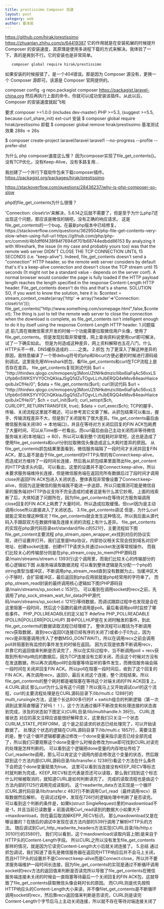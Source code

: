 ```yaml
---
title: prestissimo Composer 加速
layout: post
category: web
author: 夏泽民
---
```

https://github.com/hirak/prestissimo
https://zhuanlan.zhihu.com/p/64419387
它的作用就是在安装拓展的时候提升 Composer 的安装速度，其原理是使用多进程下载的方式来解决。我体验了一下，真的是爽到不行。它的安装也是非常简单。

       composer global require hirak/prestissimo
如果安装的时候报错了，是一个404错误。那是因为 Composer 源没有，更换一个 Composer 源即可。该源是 Composer 官网提供的。

composer config -g repo.packagist composer https://packagist.laravel-china.org
然后再执行上面的命令，你就可以成功安装该插件。从此以后， Composer 的安装速度就起飞啦
<!-- more -->
要求
composer >=1.0.0 (includes dev-master)
PHP >=5.3, (suggest >=5.5, because curl_share_init)
ext-curl
安装
$ composer global require hirak/prestissimo
卸载
$ composer global remove hirak/prestissimo
基准测试效果
288s -> 26s

$ composer create-project laravel/laravel laravel1 --no-progress --profile --prefer-dist

为什么 php composer速度这么慢？
因为composer实现了file_get_contents()。没有TCP优化，没有Keep-Alive，没有多路复用...

我创建了一个并行下载软件包来下载composer插件。
 https://packagist.org/packages/hirak/prestissimo
 
 https://stackoverflow.com/questions/28436237/why-is-php-composer-so-slow
 
 
 php的file_get_contents为什么很慢？
 
 <?php
function sendGetByCurl($url, $time)
{
    $ch = curl_init();
    curl_setopt($ch, CURLOPT_URL, $url);
    curl_setopt($ch, CURLOPT_RETURNTRANSFER, 1);
    curl_setopt($ch, CURLOPT_TIMEOUT, $time);
    curl_setopt($ch, CURLOPT_CONNECTTIMEOUT, $time);
    $return = curl_exec($ch);
    curl_close($ch);
    return $return;
}

$url = 'http://thirdwx.qlogo.cn/mmopen/vi_32/Q0j4TwGTfTIrQKRNquic8GwsU951TC7PDCFzIew3RFwTOFoNx8u1fln0FOzHv04YBoEqXPTHHfyU0Xa1qoFULCw/132';

$start1 = microtime(true);
$data1 = file_get_contents($url);
file_put_contents('1.jpg', $data1);
$end1 = microtime(true);
$span1 = $end1 - $start1;
echo $span1 . PHP_EOL;

$start2 = microtime(true);
$data2 = sendGetByCurl($url, 3);
file_put_contents('2.jpg', $data2);
$end2 = microtime(true);
$span2 = $end2 - $start2;
echo $span2 . PHP_EOL;

exit;
 
 这个确实有意思。
这是其他人提到的类似bug问题：

PHP file_get_contents very slow when using full url
这是找到的比较靠谱的说法：

PHP:file_get_contents获取微信头像缓慢问题定位
综上，应该是5.6.14之前确实存在此问题，但是可以通过手动增加'header'=>'Connection: close\r\n'来解决，5.6.14之后就不需要了，但是至于为什么php7还出现这个问题，那应该是微信的锅吧，没有正确的响应请求。

这是file_get_contents的一个bug，在最新php版本中已经修复。
https://stackoverflow.com/questions/3629504/php-file-get-contents-very-slow-when-using-full-url

https://github.com/php/php-src/commit/4b1dff6f438f84f7694df701b68744edbdd86153

By analyzing it with Wireshark, the issue (in my case and probably yours too) was that the remote web server DIDN'T CLOSE THE TCP CONNECTION UNTIL 15 SECONDS (i.e. "keep-alive").

Indeed, file_get_contents doesn't send a "connection" HTTP header, so the remote web server considers by default that's it's a keep-alive connection and doesn't close the TCP stream until 15 seconds (It might not be a standard value - depends on the server conf).

A normal browser would consider the page is fully loaded if the HTTP payload length reaches the length specified in the response Content-Length HTTP header. File_get_contents doesn't do this and that's a shame.

SOLUTION

SO, if you want to know the solution, here it is:

$context = stream_context_create(array('http' => array('header'=>'Connection: close\r\n')));
file_get_contents("http://www.something.com/somepage.html",false,$context);
The thing is just to tell the remote web server to close the connection when the download is complete, as file_get_contents isn't intelligent enough to do it by itself using the response Content-Length HTTP header.


1.问题描述
前几周在做微信需求开发的时候一个功能需要拉取微信用户头像，使用了file_get_contents。但是发现拉取非常缓慢，网上查询资料说使用curl即可解决，试了一下确实如此。

但是为何造成这种差异，网上资料解释也五花八门，什么HTTP头不一样、DNS缓存造成的........之类。

2.抓包
为了更深入了解这种差异的原因，我特意编译了一个带debug符号的php和libcurl方便必要的时候进行源码级别调试。这里我先用Wireshark抓包，看file_get_contents和curl在TCP流程上是否存在差异。

file_get_contents复现测试代码

$url = "http://thirdwx.qlogo.cn/mmopen/g3MonUZtNHkdmzicIlibx6iaFqAc56vxLSUfpb6n5WKSYVY0ChQKkiaJSgQ1dZuTOgvLLrhJbERQQ4eMsv84eavHiaiceqxibJxCfHe/0";
$data = file_get_contents($url);
curl测试代码


$url = "http://thirdwx.qlogo.cn/mmopen/g3MonUZtNHkdmzicIlibx6iaFqAc56vxLSUfpb6n5WKSYVY0ChQKkiaJSgQ1dZuTOgvLLrhJbERQQ4eMsv84eavHiaiceqxibJxCfHe/0";
$ch = curl_init($url);
curl_setopt($ch, CURLOPT_RETURNTRANSFER, true);
$data = curl_exec($ch);


TCP的握手、传输、关闭流程这里就不概述，可以参考其它文章了解。从抓包结果可以看出，握手、传输流程差异不大，但是到了关闭就有了很大差异。file_get_contents最后由微信服务端关闭(80 -> 本地端口)，并且在等待对方关闭后回复的FIN ACK包耗费了大量时间，可以从Time那一栏看出。而curl最后由自己主动关闭而非等待微信服务端关闭(本地端口 -> 80)，所以可以看到整个流程耗时非常短，这也是造成了使用file_get_contents和curl分别拉取微信头像造成这么大耗时差异的原因。

从file_get_contents抓包结果里面看到，微信服务端隔了一段时间才关闭并回复FIN ACK，那么是不是由于file_get_content的HTTP头带的有Connect:keep-alive，而造成对方维持了一段时间长连接，然后我从抓包结果里面筛出file_get_content的HTTP请求头内容。

可以看出，这里的设置并不是Connect:keep-alive，所以未要求服务端维持长连接，但是微信服务端在返回完所有数据后过了段时间才调用close并返回FIN ACK包进入关闭状态，整体表现非常像设置了Connect:keep-alive，但因为这是微信的服务端我不能进一步追踪，所以只能猜测可能是微信自家的服务端对HTTP协议支持不完全造成的或者这是有什么其它妙用。

上面的线索断了后，大体知道了问题所在，因为file_get_contents在等待对方服务端调用close回复的FIN ACK上耗费了大量时间，所以造成拉取缓慢。但curl因为是主动调用close所以直接进入了关闭状态。

3.file_get_contents调试
但是，为什么curl就能正常处理这种情况？file_get_contents就会发生这种情况。所以我后面从源代码入手跟踪双方在数据传输及连接关闭的流程上有什么差异。

file_get_contents的实现在php源代码目录ext/standard/file.c的521行，主要流程如下图


file_get_content主要流程
php_stream_open_wrapper_ex找到对应的协议实现，进行设置并打开。我们这里是http协议，内部协议相关实现会找到域名对应IP地址、创建socket连接、创建HTTP请求头并通过socket发送等常规操作。

而我们比较关心的传输部分则是在php_stream_copy_to_mem(PHP源码目录/main/streams/stream.c 1393行)这个调用里，而我们比较关心的传输部分的核心逻辑如下图


从服务端读取数据流程
可以看到整体逻辑是先分配一个php的string类型当缓冲区，不断调用php_stream_read直到没有数据为止。当缓冲区大小不够时，会扩容缓冲区，最后返回到php应用层就是php经常用的字符串了。

而php_stream_read封装的最终调用核心逻辑如下图(PHP源码目录/main/streams/xp_socket.c 153行)。


可以看到在调用socket的recv之前，先调用了php_sock_stream_wait_for_data(PHP源代码/main/streams/xp_socket.c 121行)等待数据，而调试跟踪过程中也发现是会在这里阻塞一段时间，然后这个函数的最终调用是poll。最后看调用poll时监控了哪些事件。



PHP_POLLREADABLE的定义如下

#define PHP_POLLREADABLE    (POLLIN|POLLERR|POLLHUP)
其中POLLHUP是在关闭时触发的事件，到此file_get_contents的数据读取流程已经理顺了。

整体流程可以概括为不断调用recv获取数据，直到recv返回0(连接已经有序的关闭了)或者小于0为止，因为recv是非阻塞调用(传入了参数MSG_DONTWAIT)，所以在调用recv之前会调用poll并阻塞到有监控的事件发生的时候在返回。

因为实现是依靠不断调用recv，并靠它的返回值来判断是否读完了，所以在实际过程中，当不断调用poll + recv获取到所有http响应的数据后，因为TCP连接没有立即关闭，而且这个时候对方没有在发送数据，所以再次调用poll时会阻塞等待监听的事件发生，而微信服务端会隔一段时间在关闭并回复FIN ACK。所以poll在阻塞一段时间后，收到了这个回复的FIN ACK，再次调用recv，返回0，最后关闭这个连接，整个流程结束。所以file_get_contents的整个耗时都是被阻塞在等待这个对端关闭的FIN ACK回复上。

4.CURL调试
那么curl为什么没有这个问题？所以我马上又开始调试curl的这个流程，curl的主要流程处理是在CURL源码目录下/lib/multi.c 1288行的multi_runsingle方法，这是个长达800多行的if + swtich组合的判断逻辑（第一次调到这里简直懵逼了好吗！！），这个方法通过循环不断改变和处理连接的状态直到完成，涉及的状态如下图定义(CURL目录/lib/multihandle.h 36行)。


CURL连接状态

对应的英文注释应该能很好解释含义，这里我们只关注一个状态CURLM_STATE_PERFORM，这个是之前请求的状态已经处理完了，可以开始读数据了。

处理这个状态的逻辑在CURL源码目录下/lib/multi.c 1857行，需要注意的是，整个这个循环逻辑都要通过修改一个done变量来指示是否已经全部完成了，所以我们只要观察这个done变量什么时候会修改为true即可找到CURL对读完的处理是怎样判断的。


可以看到这个逻辑把done变量的内存地址传给了Curl_readwrite调用，那么可以肯定这个调用内部会修改这个变量的状态，然后跟踪到这个方法内部(CURL源码目录/lib/transfer.c 1238行)看这个方法在什么条件下会把这个done变量赋值为true。



这里可以看到当连接没有KEEP_RECV等标志时就判断为完成，KEEP_RECV标志代表是否还可以读取，那么我们找到这个标志什么时候被取消的，就知道CURL是如何判断读完了。

完成的读取流程也是由这个方法内部的1125行调用完成读取的。



这个readwrite_data方法实现是一个循环(CURL源代码目录/lib/transfer.c 482行)不断调用Curl_read（最终调用recv）获取数据然后解析。



在调试过程中，发现在726行的逻辑处理中判断了是否读完。



可以看到这个判断的条件是，如果k(struct SingleRequest)里的maxdownload不是-1，并且当前已读数量 + 前面调用Curl_read读到的数据大小如果大于=maxdownload，则在最后取消掉KEPP_RECV标识。

那么maxdownload又是在哪设置的？在随后的调试中发现在该方法内部的539行调用了解析HTTP头的方法。



随后调试到Curl_http_readwrite_headers方法实现(CURL目录/lib/http.c 3010行)的3580行。



我们可以看到，这个maxdownload(读取内容上限)是来自于HTTP头的Content-Length字段。

所以CURL之所以没有发生file_get_contents那样的情况，就是因为它读完Content-Length大小后就关闭连接了。

5.总结
通过抓包调试，我们知道了首先是微信服务器在返回完HTTP响应后并不会马上关闭，而且HTTP头的设置并不是Connect:keep-alive而是Connect:close，所以并不要求服务端维护一段时间长连接，因为file_get_contents的实现是通过不断循环调用socket的recv方法的返回值来判断是否读完所以导致了file_get_contents在微信服务端连接未关闭的时候会一直阻塞等待最后一个关闭回复的FIN ACK包，这就导致了file_get_contents获取微信头像会耗时长的原因。

而CURL则是优先按照HTTP响应头的Content-Length大小来读，并不像filet_get_contents是不断循环调用socket的recv，然后靠recv返回值来判断是否读完，CURL则是读完Content-Length个字节后马上主动关闭连接，所以就不存在等待对端连接关闭了

